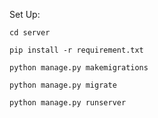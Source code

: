 Set Up:

```
cd server
```
```
pip install -r requirement.txt
```
```
python manage.py makemigrations
```
```
python manage.py migrate
```
```
python manage.py runserver
```
